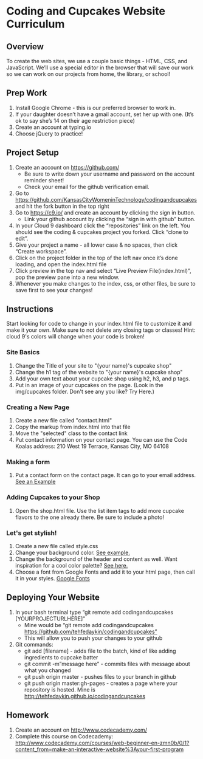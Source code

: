# Coding and Cupcakes Website Curriculum

## Overview
To create the web sites, we use a couple basic things - HTML, CSS, and JavaScript. We’ll use a special editor in the browser that will save our work so we can work on our projects from home, the library, or school!

## Prep Work
1. Install Google Chrome - this is our preferred browser to work in.
2. If your daughter doesn’t have a gmail account, set her up with one. (It’s ok to say she’s 14 on their age restriction piece)
3. Create an account at typing.io
4. Choose jQuery to practice!

## Project Setup
1. Create an account on https://github.com/  
    * Be sure to write down your username and password on the account reminder sheet!
    * Check your email for the github verification email. 
2. Go to https://github.com/KansasCityWomeninTechnology/codingandcupcakes and hit the fork button in the top right
3. Go to https://c9.io/ and create an account by clicking the sign in button.
    * Link your github account by clicking the “sign in with github” button. 
5. In your Cloud 9 dashboard click the “repositories” link on the left. You should see the coding & cupcakes project you forked. Click “clone to edit”. 
6. Give your project a name - all lower case & no spaces, then click “Create workspace”. 
7. Click on the project folder in the top of the left nav once it’s done loading, and open the index.html file
8. Click preview in the top nav and select “Live Preview File(index.html)”, pop the preview pane into a new window.
9. Whenever you make changes to the index, css, or other files, be sure to save first to see your changes!


## Instructions
Start looking for code to change in your index.html file to customize it and make it your own. Make sure to not delete any closing tags or classes! Hint: cloud 9's colors will change when your code is broken!

### Site Basics

1. Change the Title of your site to "{your name}'s cupcake shop"
2. Change the h1 tag of the website to "{your name}'s cupcake shop"
3. Add your own text about your cupcake shop using h2, h3, and p tags.
4. Put in an image of your cupcakes on the page. (Look in the img/cupcakes folder. Don't see any you like? Try Here.)

### Creating a New Page

1. Create a new file called "contact.html"
2. Copy the markup from index.html into that file
3. Move the "selected" class to the contact link
4. Put contact information on your contact page. You can use the Code Koalas address:
    210 West 19 Terrace,
    Kansas City, MO 64108

### Making a form

1. Put a contact form on the contact page. It can go to your email address. [See an Example](http://www.w3schools.com/html/tryit.asp?filename=tryhtml_form_mail) 

### Adding Cupcakes to your Shop

1. Open the shop.html file. Use the list item tags to add more cupcake flavors to the one already there. Be sure to include a photo!

### Let's get stylish!

1. Create a new file called style.css
2. Change your background color. [See example.](http://www.w3schools.com/css/css_background.asp)
3. Change the background of the header and content as well. Want inspiration for a cool color palette? [See here.](https://color.adobe.com/explore/most-popular/?time=all)
4. Choose a font from Google Fonts and add it to your html page, then call it in your styles. [Google Fonts](https://www.google.com/fonts)

## Deploying Your Website

1. In your bash terminal type “git remote add codingandcupcakes [YOURPROJECTURLHERE]”
    * Mine would be “git remote add codingandcupcakes https://github.com/tehfedaykin/codingandcupcakes”
    * This will allow you to push your changes to your github
2. Git commands:
    * git add [filename] - adds file to the batch, kind of like adding ingredients to cupcake batter
    * git commit -m”message here” - commits files with message about what you changed
    * git push origin master - pushes files to your branch in github
    * git push origin master:gh-pages - creates a page where your repository is hosted. Mine is http://tehfedaykin.github.io/codingandcupcakes


## Homework

1. Create an account on http://www.codecademy.com/
2. Complete this course on Codecademy: http://www.codecademy.com/courses/web-beginner-en-zmn0b/0/1?content_from=make-an-interactive-website%3Ayour-first-program

